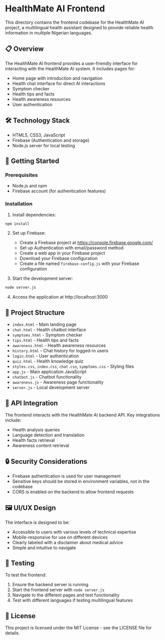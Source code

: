 # HealthMate AI Frontend

This directory contains the frontend codebase for the HealthMate AI project, a multilingual health assistant designed to provide reliable health information in multiple Nigerian languages.

## 📋 Overview

The HealthMate AI frontend provides a user-friendly interface for interacting with the HealthMate AI system. It includes pages for:

- Home page with introduction and navigation
- Health chat interface for direct AI interactions
- Symptom checker
- Health tips and facts
- Health awareness resources
- User authentication

## 🛠️ Technology Stack

- HTML5, CSS3, JavaScript
- Firebase (Authentication and storage)
- Node.js server for local testing

## 🚀 Getting Started

### Prerequisites
- Node.js and npm
- Firebase account (for authentication features)

### Installation

1. Install dependencies:
```bash
npm install
```

2. Set up Firebase:
   - Create a Firebase project at https://console.firebase.google.com/
   - Set up Authentication with email/password method
   - Create a web app in your Firebase project
   - Download your Firebase configuration
   - Create a file named `firebase-config.js` with your Firebase configuration

3. Start the development server:
```bash
node server.js
```

4. Access the application at http://localhost:3000

## 📂 Project Structure

- `index.html` - Main landing page
- `chat.html` - Health chatbot interface
- `symptoms.html` - Symptom checker
- `tips.html` - Health tips and facts
- `awareness.html` - Health awareness resources
- `history.html` - Chat history for logged-in users
- `login.html` - User authentication
- `quiz.html` - Health knowledge quiz
- `styles.css`, `index.css`, `chat.css`, `symptoms.css` - Styling files
- `app.js` - Main application JavaScript
- `chatbot.js` - Chatbot functionality
- `awareness.js` - Awareness page functionality
- `server.js` - Local development server

## 🔌 API Integration

The frontend interacts with the HealthMate AI backend API. Key integrations include:

- Health analysis queries
- Language detection and translation
- Health facts retrieval
- Awareness content retrieval

## 🔒 Security Considerations

- Firebase authentication is used for user management
- Sensitive keys should be stored in environment variables, not in the codebase
- CORS is enabled on the backend to allow frontend requests

## 🖼️ UI/UX Design

The interface is designed to be:
- Accessible to users with various levels of technical expertise
- Mobile-responsive for use on different devices
- Clearly labeled with a disclaimer about medical advice
- Simple and intuitive to navigate

## 🧪 Testing

To test the frontend:
1. Ensure the backend server is running
2. Start the frontend server with `node server.js`
3. Navigate to the different pages and test functionality
4. Test with different languages if testing multilingual features

## 📄 License

This project is licensed under the MIT License - see the LICENSE file for details.